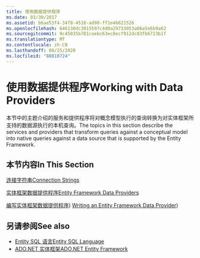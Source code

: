 ```yaml
---
title: 使用数据提供程序
ms.date: 03/30/2017
ms.assetid: b6ae53f4-34f8-4510-ad98-ff1e46621526
ms.openlocfilehash: 646130dc3015597c4d0a29733053a06a5e6b9a62
ms.sourcegitcommit: 9c45035b781caebc63ec8ecf912dc83fb6723b1f
ms.translationtype: MT
ms.contentlocale: zh-CN
ms.lasthandoff: 08/25/2020
ms.locfileid: "88810724"
---
```

# <a name="working-with-data-providers"></a><span data-ttu-id="6b243-102">使用数据提供程序</span><span class="sxs-lookup"><span data-stu-id="6b243-102">Working with Data Providers</span></span>
<span data-ttu-id="6b243-103">本节中的主题介绍的服务和提供程序将对概念模型执行的查询转换为对实体框架所支持的数据源执行的本机查询。</span><span class="sxs-lookup"><span data-stu-id="6b243-103">The topics in this section describe the services and providers that transform queries against a conceptual model into native queries against a data source that is supported by the Entity Framework.</span></span>  
  
## <a name="in-this-section"></a><span data-ttu-id="6b243-104">本节内容</span><span class="sxs-lookup"><span data-stu-id="6b243-104">In This Section</span></span>  
 [<span data-ttu-id="6b243-105">连接字符串</span><span class="sxs-lookup"><span data-stu-id="6b243-105">Connection Strings</span></span>](connection-strings.md)  
  
 [<span data-ttu-id="6b243-106">实体框架数据提供程序</span><span class="sxs-lookup"><span data-stu-id="6b243-106">Entity Framework Data Providers</span></span>](data-providers.md)  
  
 <span data-ttu-id="6b243-107">[编写实体框架数据提供程序](https://docs.microsoft.com/previous-versions/dotnet/netframework-4.0/ee789835(v=vs.100))) </span><span class="sxs-lookup"><span data-stu-id="6b243-107">[Writing an Entity Framework Data Provider](https://docs.microsoft.com/previous-versions/dotnet/netframework-4.0/ee789835(v=vs.100)))</span></span>
  
## <a name="see-also"></a><span data-ttu-id="6b243-108">另请参阅</span><span class="sxs-lookup"><span data-stu-id="6b243-108">See also</span></span>

- [<span data-ttu-id="6b243-109">Entity SQL 语言</span><span class="sxs-lookup"><span data-stu-id="6b243-109">Entity SQL Language</span></span>](./language-reference/entity-sql-language.md)
- [<span data-ttu-id="6b243-110">ADO.NET 实体框架</span><span class="sxs-lookup"><span data-stu-id="6b243-110">ADO.NET Entity Framework</span></span>](index.md)
